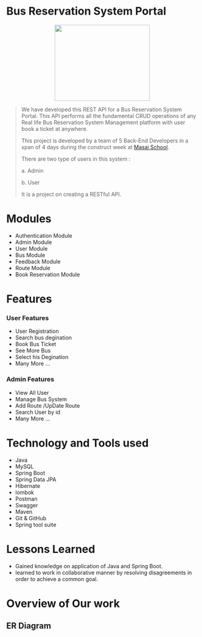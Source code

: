 # Bus Reservation System Portal 

<p align="center">
  <img width="250" height="200" src="">
</p>
<!-- ![Win_covid Logo](https://user-images.githubusercontent.com/107523890/213869160-f890c96d-3c6b-4a72-8f03-3b85ca930683.png) -->


> We have developed this REST API for a Bus Reservation System Portal. This API performs all the fundamental CRUD operations of any Real life Bus Reservation System Management platform with user book a ticket at anywhere.
> 
> This project is developed by a team of 5 Back-End Developers in a span of 4 days during the construct week at [Masai School](https://masaischool.com/).
>
>There are two type of users in this system : 
> 
> a. Admin
>
> b. User
>
> It is a project on creating a RESTful API.
>

# Modules 

- Authentication Module  
- Admin Module
- User Module
- Bus Module
- Feedback Module
- Route Module
- Book Reservation Module

# Features 

### User Features 

- User Registration
- Search bus degination
- Book Bus Ticket
- See More Bus
- Select his Degination
- Many More ...

### Admin Features 

- View All User
- Manage Bus System
- Add Route /UpDate Route 
- Search User by id
- Many More ...

# Technology and Tools used 

- Java
- MySQL
- Spring Boot
- Spring Data JPA
- Hibernate
- lombok
- Postman
- Swagger
- Maven
- Git & GitHub
- Spring tool suite


# Lessons Learned

- Gained knowledge on application of Java and Spring Boot.
- learned to work in collaborative manner by resolving disagreements in order to achieve a common goal.  

# Overview of Our work 
## **ER Diagram**





